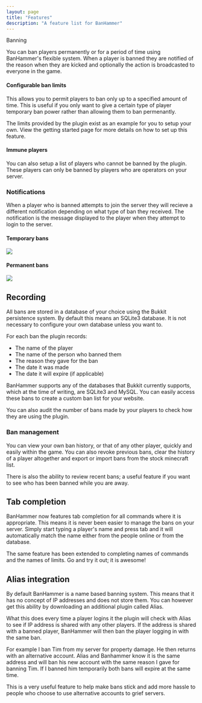 ```yaml
---
layout: page
title: "Features"
description: "A feature list for BanHammer"
---
```


<p class="lead>BanHammer allows administrators and other trusted users to ban and kick players. It is a lightweight solution for all servers. The plugin stores all bans in a database of your choice.</p>

## Banning

You can ban players permanently or for a period of time using BanHammer's flexible system. When a player is banned they are notified of the reason when they are kicked and optionally the action is broadcasted to everyone in the game.

#### Configurable ban limits

This allows you to permit players to ban only up to a specified amount of time. This is useful if you only want to give a certain type of player temporary ban power rather than allowing them to ban permenantly.

The limits provided by the plugin exist as an example for you to setup your own. View the getting started page for more details on how to set up this feature.

#### Immune players

You can also setup a list of players who cannot be banned by the plugin. These players can only be banned by players who are operators on your server.

### Notifications

When a player who is banned attempts to join the server they will recieve a different notification depending on what type of ban they received. The notification is the message displayed to the player when they attempt to login to the server.

#### Temporary bans

<p><img src="http://archive.armathia.net/assets/banhammer/temp-ban-example.png" class="img-rounded img-responsive" /></p>

#### Permanent bans

<p><img src="http://archive.armathia.net/assets/banhammer/permenant-ban-example.png" class="img-rounded img-responsive" /></p>

## Recording

All bans are stored in a database of your choice using the Bukkit persistence system. By default this means an SQLite3 database. It is not necessary to configure your own database unless you want to.

For each ban the plugin records:

* The name of the player
* The name of the person who banned them
* The reason they gave for the ban
* The date it was made
* The date it will expire (if applicable)

BanHammer supports any of the databases that Bukkit currently supports, which at the time of writing, are SQLite3 and MySQL. You can easily access these bans to create a custom ban list for your website.

You can also audit the number of bans made by your players to check how they are using the plugin.

### Ban management

You can view your own ban history, or that of any other player, quickly and easily within the game. You can also revoke previous bans, clear the history of a player altogether and export or import bans from the stock minecraft list.

There is also the ability to review recent bans; a useful feature if you want to see who has been banned while you are away.

## Tab completion

BanHammer now features tab completion for all commands where it is appropriate. This means it is never been easier to manage the bans on your server. Simply start typing a player's name and press tab and it will automatically match the name either from the people online or from the database.

The same feature has been extended to completing names of commands and the names of limits. Go and try it out; it is awesome!

## Alias integration

By default BanHammer is a name based banning system. This means that it has no concept of IP addresses and does not store them. You can however get this ability by downloading an additional plugin called Alias.

What this does every time a player logins it the plugin will check with Alias to see if IP address is shared with any other players. If the address is shared with a banned player, BanHammer will then ban the player logging in with the same ban.

For example I ban Tim from my server for property damage. He then returns with an alternative account. Alias and Banhammer know it is the same address and will ban his new account with the same reason I gave for banning Tim. If I banned him temporarily both bans will expire at the same time.

This is a very useful feature to help make bans stick and add more hassle to people who choose to use alternative accounts to grief servers.
